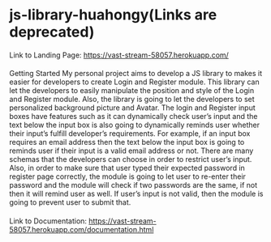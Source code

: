# js-library-huahongy(Links are deprecated)
####
Link to Landing Page: https://vast-stream-58057.herokuapp.com/
####
Getting Started
My personal project aims to develop a JS library to makes it easier for developers to create Login and Register module. This library can let the developers to easily manipulate the position and style of the Login and Register module. Also, the library is going to let the developers to set personalized background picture and Avatar. The login and Register input boxes have features such as it can dynamically check user’s input and the text below the input box is also going to dynamically reminds user whether their input’s fulfill developer’s requirements. For example, if an input box requires an email address then the text below the input box is going to reminds user if their input is a valid email address or not. There are many schemas that the developers can choose in order to restrict user’s input. Also, in order to make sure that user typed their expected password in register page correctly, the module is going to let user to re-enter their password and the module will check if two passwords are the same, if not then it will remind user as well. If user’s input is not valid, then the module is going to prevent user to submit that.

####
Link to Documentation: https://vast-stream-58057.herokuapp.com/documentation.html
